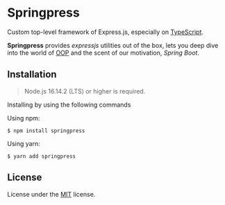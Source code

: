 # Springpress

Custom top-level framework of Express.js, especially on [TypeScript](https://github.com/microsoft/TypeScript).

**Springpress** provides *expressjs* utilities out of the box, lets you deep dive into the world of [OOP](https://developer.mozilla.org/en-US/docs/Learn/JavaScript/Objects/Object-oriented_programming) and the scent of our motivation, *Spring Boot*.

## Installation

> Node.js 16.14.2 (LTS) or higher is required.

Installing by using the following commands

Using npm:
```
$ npm install springpress
```

Using yarn:
```
$ yarn add springpress
```

## License

License under the [MIT](https://github.com/riflowth/nextpress/blob/main/LICENSE) license.
